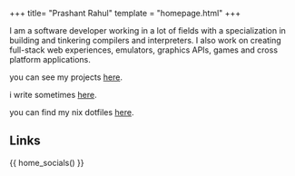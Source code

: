 +++
title= "Prashant Rahul"
template = "homepage.html"
+++

I am a software developer working in a lot of fields with a specialization in building and tinkering compilers and interpreters. I also work on creating full-stack web experiences, emulators, graphics APIs, games and cross platform applications.

you can see my projects [here](/projects).

i write sometimes [here](/posts).

you can find my nix dotfiles <a target="_blank" href="https://github.com/prashantrahul141/dotfiles">here</a>.

## Links
{{ home_socials() }}
